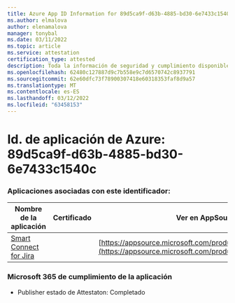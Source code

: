 ```yaml
---
title: Azure App ID Information for 89d5ca9f-d63b-4885-bd30-6e7433c1540c
ms.author: elmalova
author: elenamalova
manager: tonybal
ms.date: 03/11/2022
ms.topic: article
ms.service: attestation
certification_type: attested
description: Toda la información de seguridad y cumplimiento disponible para 89d5ca9f-d63b-4885-bd30-6e7433c1540c.
ms.openlocfilehash: 62480c127887d9c7b558e9c7d6570742c8937791
ms.sourcegitcommit: 62e60dfc73f78900307418e60318353faf8d9a57
ms.translationtype: MT
ms.contentlocale: es-ES
ms.lasthandoff: 03/12/2022
ms.locfileid: "63458153"
---
```

# <a name="azure-app-id-89d5ca9f-d63b-4885-bd30-6e7433c1540c"></a>Id. de aplicación de Azure: 89d5ca9f-d63b-4885-bd30-6e7433c1540c


### <a name="apps-associated-with-this-id"></a>Aplicaciones asociadas con este identificador:
| **Nombre de la aplicación** | **Certificado** | **Ver en AppSource** |
|--------------|---------------|-----------------------|
| [Smart Connect for Jira](../forward/WA200002055) |  | [https://appsource.microsoft.com/product/office/WA200002055](https://appsource.microsoft.com/product/office/WA200002055) |

### <a name="microsoft-365-app-compliance-status"></a>Microsoft 365 de cumplimiento de la aplicación
- Publisher estado de Attestaton: Completado
